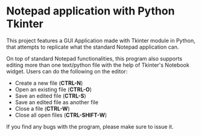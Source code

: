 # Notepad application with Python Tkinter

This project features a GUI Application made with Tkinter module in Python, that attempts to replicate what the standard Notepad application can. 

On top of standard Notepad functionalities, this program also supports editing more than one text/python file with the help of Tkinter's Notebook widget. Users can do the following on the editor:
* Create a new file (**CTRL-N**)
* Open an existing file (**CTRL-O**)
* Save an edited file (**CTRL-S**)
* Save an edited file as another file
* Close a file (**CTRL-W**)
* Close all open files (**CTRL-SHIFT-W**)

If you find any bugs with the program, please make sure to issue it.